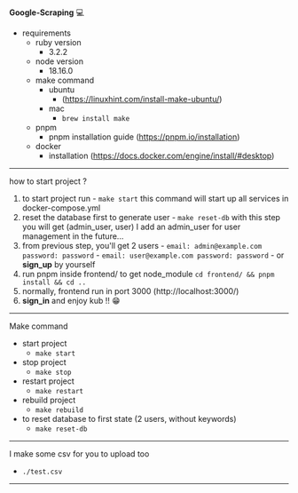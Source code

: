 **Google-Scraping** 💻 

- requirements
  - ruby version 
    - 3.2.2
  - node version 
    - 18.16.0
  - make command
    - ubuntu
      - (https://linuxhint.com/install-make-ubuntu/)
    - mac
      - ```brew install make```
  - pnpm
    - pnpm installation guide (https://pnpm.io/installation)
  - docker
    - installation (https://docs.docker.com/engine/install/#desktop)
---

how to start project ?
  1. to start project run
    - ```make start```
    this command will start up all services in docker-compose.yml
  2. reset the database first to generate user
    - ```make reset-db```
    with this step you will get (admin_user, user)
    I add an admin_user for user management in the future...
  3. from previous step, you'll get 2 users
    - ```email: admin@example.com password: password```
    - ```email: user@example.com password: password```
    - or **sign_up** by yourself
  4. run pnpm inside frontend/ to get node_module `cd frontend/ && pnpm install && cd ..`
  5. normally, frontend run in port 3000 (http://localhost:3000/) 
  6. **sign_in** and enjoy kub !! 😁

---

Make command
- start project
  - ```make start```
- stop project
  - ```make stop```
- restart project
  - ```make restart```
- rebuild project
  - ```make rebuild```
- to reset database to first state (2 users, without keywords)
  - ```make reset-db```

---

I make some csv for you to upload too
- `./test.csv`

---
